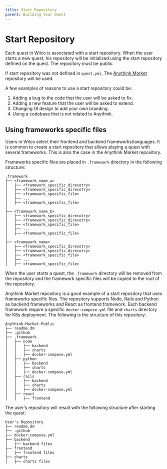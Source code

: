 ```yaml
---
title: Start Repository
parent: Building Your Quest
---
```


# Start Repository

Each quest in Wilco is associated with a start repository. When the user starts a new quest, his repository will be initialized using the start repository defined on the quest. The repository must be public.

If start repository was not defined in `quest.yml`, The [Anythink Market] repository will be used.

A few examples of reasons to use a start repository could be:
1. Adding a bug to the code that the user will be asked to fix.
2. Adding a new feature that the user will be asked to extend.
3. Changing UI design to add your own branding.
4. Using a codebase that is not related to Anythink.

## Using frameworks specific files
Users in Wilco select their frontend and backend frameworks/languages. It is common to create a start repository that allows playing a quest with several frameworks. This is also the case in the Anythink Market repository.

Frameworks specific files are placed in `.framework` directory in the following structure:
```
.framework
├── <framework_name_a>
│   ├── <framework_specific_direcotry>
│   ├── <framework_specific_direcotry>
│   ├── <framework_specific_file>
│   ├── ...
│   ├── <framework_specific_file>
│
├── <framework_name_b>
│   ├── <framework_specific_direcotry>
│   ├── <framework_specific_direcotry>
│   ├── <framework_specific_file>
│   ├── ...
│   ├── <framework_specific_file>
│
├── <framework_name>
│   ├── <framework_specific_direcotry>
│   ├── <framework_specific_direcotry>
│   ├── <framework_specific_file>
│   ├── ...
│   ├── <framework_specific_file>
``` 

When the user starts a quest, the `.framework` directory will be removed from the repository and the framework specific files will be copied to the root of the repository.

Anythink Market repository is a good example of a start repository that uses frameworks specific files. The repository supports Node, Rails and Python as backend frameworks and React as frontend framework. Each backend framework require a specific `docker-compose.yml` file and `charts` directory for K8s deployment. The following is the structure of this repository:

```
Anythink-Market-Public
├── readme.dm
├── .github
├── .framework
│   ├── node
│   │   ├── backend
│   │   ├── charts
│   │   ├── docker-compose.yml
│   ├── python
│   │   ├── backend
│   │   ├── charts
│   │   ├── docker-compose.yml
│   ├── rails
│   │   ├── backend
│   │   ├── charts
│   │   ├── docker-compose.yml
│   ├── react
│   │   ├── frontend
``` 

The user's repository will result with the following structure after starting the quest:
```
User's Repository
├── readme.dm
├── .github
├── docker-compose.yml
├── backend
│   ├── backend files
├── frontend
│   ├── frontend files
├── charts
│   ├── charts files
```

[Anythink Market]: https://github.com/trywilco/Anythink-Market-Public